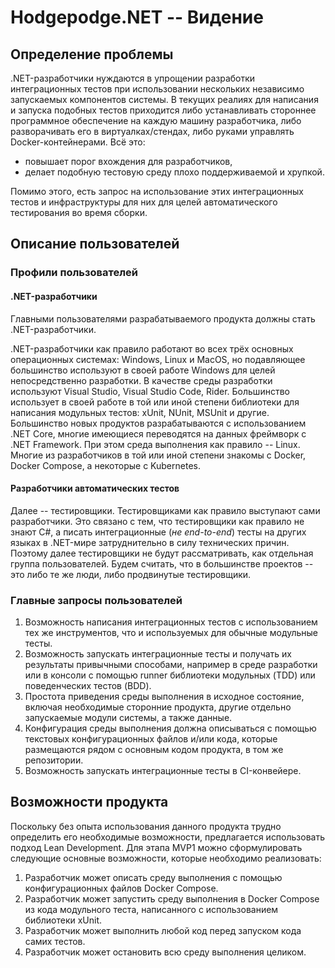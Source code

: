 # Hodgepodge.NET -- Видение

## Определение проблемы

.NET-разработчики нуждаются в упрощении разработки интеграционных тестов при использовании нескольких независимо запускаемых компонентов системы. В текущих реалиях для написания и запуска подобных тестов приходится либо устанавливать стороннее программное обеспечение на каждую машину разработчика, либо разворачивать его в виртуалках/стендах, либо руками управлять  Docker-контейнерами. Всё это:

* повышает порог вхождения для разработчиков,
* делает подобную тестовую среду плохо поддерживаемой и хрупкой.

Помимо этого, есть запрос на использование этих интеграционных тестов и инфраструктуры для них для целей автоматического тестирования во время сборки.

## Описание пользователей

### Профили пользователей

#### .NET-разработчики

Главными пользователями разрабатываемого продукта должны стать .NET-разработчики. 

.NET-разработчики как правило работают во всех трёх основных операционных системах: Windows, Linux и MacOS, но подавляющее большинство используют в своей работе Windows для целей непосредственно разработки. В качестве среды разработки используют Visual Studio, Visual Studio Code, Rider. Большинство использует в своей работе в той или иной степени библиотеки для написания модульных тестов: xUnit, NUnit, MSUnit и другие. Большинство новых продуктов разрабатываются с использованием .NET Core, многие имеющиеся переводятся на данных фреймворк с .NET Framework. При этом среда выполнения как правило -- Linux. Многие из разработчиков в той или иной степени знакомы с Docker, Docker Compose, а некоторые с Kubernetes.

#### Разработчики автоматических тестов

Далее -- тестировщики. Тестировщиками как правило выступают сами разработчики. Это связано с тем, что тестировщики как правило не знают C#, а писать интеграционные (*не end-to-end*) тесты на других языках в .NET-мире затруднительно в силу технических причин. Поэтому далее тестировщики не будут рассматривать, как отдельная группа пользователей. Будем считать, что в большинстве проектов -- это либо те же люди, либо продвинутые тестировщики.

### Главные запросы пользователей

1. Возможность написания интеграционных тестов с использованием тех же инструментов, что и используемых для обычные модульные тесты.
2. Возможность запускать интеграционные тесты и получать их результаты привычными способами, например в среде разработки или в консоли с помощью runner библиотеки модульных (TDD) или поведенческих тестов (BDD).
3. Простота приведения среды выполнения в исходное состояние, включая необходимые сторонние продукта, другие отдельно запускаемые модули системы, а также данные.
4. Конфигурация среды выполнения должна описываться с помощью текстовых конфигурационных файлов и/или кода, которые размещаются рядом с основным кодом продукта, в том же репозитории.
5. Возможность запускать интеграционные тесты в CI-конвейере.

## Возможности продукта

Поскольку без опыта использования данного продукта трудно определить его необходимые возможности, предлагается использовать подход Lean Development. Для этапа MVP1 можно сформулировать следующие основные возможности, которые необходимо реализовать:

1. Разработчик может описать среду выполнения с помощью конфигурационных файлов Docker Compose.
2. Разработчик может запустить среду выполнения в Docker Compose из кода модульного теста, написанного с использованием библиотеки xUnit.
3. Разработчик может выполнить любой код перед запуском кода самих тестов.
4. Разработчик может остановить всю среду выполнения целиком.





































